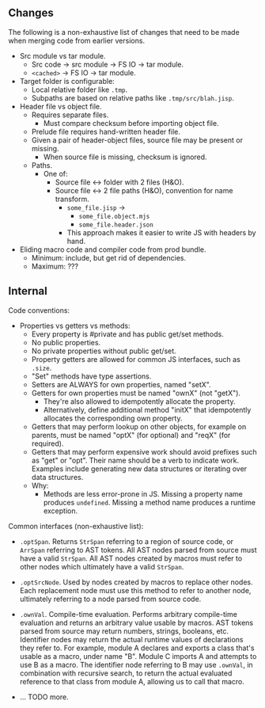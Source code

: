 ## Changes

The following is a non-exhaustive list of changes that need to be made when merging code from earlier versions.

* Src module vs tar module.
  * Src code -> src module -> FS IO -> tar module.
  * `<cached>`             -> FS IO -> tar module.
* Target folder is configurable:
  * Local relative folder like `.tmp`.
  * Subpaths are based on relative paths like `.tmp/src/blah.jisp`.
* Header file vs object file.
  * Requires separate files.
    * Must compare checksum before importing object file.
  * Prelude file requires hand-written header file.
  * Given a pair of header-object files, source file may be present or missing.
    * When source file is missing, checksum is ignored.
  * Paths.
    * One of:
      * Source file <-> folder with 2 files (H&O).
      * Source file <-> 2 file paths (H&O), convention for name transform.
        * `some_file.jisp` ->
          * `some_file.object.mjs`
          * `some_file.header.json`
        * This approach makes it easier to write JS with headers by hand.
* Eliding macro code and compiler code from prod bundle.
  * Minimum: include, but get rid of dependencies.
  * Maximum: ???

## Internal

Code conventions:

  * Properties vs getters vs methods:
    * Every property is #private and has public get/set methods.
    * No public properties.
    * No private properties without public get/set.
    * Property getters are allowed for common JS interfaces, such as `.size`.
    * "Set" methods have type assertions.
    * Setters are ALWAYS for own properties, named "setX".
    * Getters for own properties must be named "ownX" (not "getX").
      * They're also allowed to idempotently allocate the property.
      * Alternatively, define additional method "initX" that idempotently
        allocates the corresponding own property.
    * Getters that may perform lookup on other objects, for example on parents,
      must be named "optX" (for optional) and "reqX" (for required).
    * Getters that may perform expensive work should avoid prefixes such as
      "get" or "opt". Their name should be a verb to indicate work. Examples
      include generating new data structures or iterating over data structures.
    * Why:
      * Methods are less error-prone in JS. Missing a property name produces
        `undefined`. Missing a method name produces a runtime exception.

Common interfaces (non-exhaustive list):

  * `.optSpan`. Returns `StrSpan` referring to a region of source code, or
    `ArrSpan` referring to AST tokens. All AST nodes parsed from source must
    have a valid `StrSpan`. All AST nodes created by macros must refer to other
    nodes which ultimately have a valid `StrSpan`.

  * `.optSrcNode`. Used by nodes created by macros to replace other nodes.
    Each replacement node must use this method to refer to another node,
    ultimately referring to a node parsed from source code.

  * `.ownVal`. Compile-time evaluation. Performs arbitrary compile-time
    evaluation and returns an arbitrary value usable by macros. AST tokens
    parsed from source may return numbers, strings, booleans, etc. Identifier
    nodes may return the actual runtime values of declarations they refer to.
    For example, module A declares and exports a class that's usable as a macro,
    under name "B". Module C imports A and attempts to use B as a macro. The
    identifier node referring to B may use `.ownVal`, in combination with
    recursive search, to return the actual evaluated reference to that class
    from module A, allowing us to call that macro.

  * ... TODO more.
